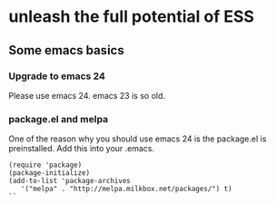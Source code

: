 # unleash the full potential of ESS

## Some emacs basics

### Upgrade to emacs 24

Please use emacs 24. emacs 23 is so old.

### package.el and melpa

One of the reason why you should use emacs 24 is the package.el is preinstalled. Add this into your .emacs.

```elisp
(require 'package)
(package-initialize)
(add-to-list 'package-archives
   '("melpa" . "http://melpa.milkbox.net/packages/") t)
``
